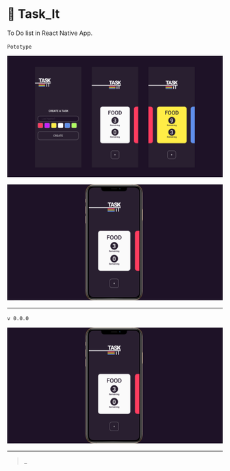 # 🧪 Task_It
To Do list in React Native App.

`Pototype`

![App Preview](/src/assets/img/TASK-IT.png)

![App Preview](/src/assets/img/Task-It-v0.png)

---

`v 0.0.0`

![Screen of App](/src/assets/img/Task-It-v0.png)


---

  >_
